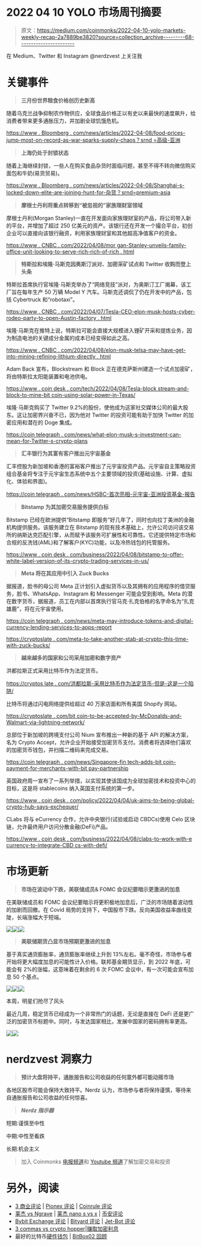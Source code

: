 # 2022 04 10 YOLO 市场周刊摘要

> 原文：<https://medium.com/coinmonks/2022-04-10-yolo-markets-weekly-recap-2a7889be3820?source=collection_archive---------68----------------------->

在 Medium、Twitter 和 Instagram @nerdzvest 上关注我

# 关键事件

> **三月份世界粮食价格创历史新高**

随着乌克兰战争抑制农作物供应，全球食品价格正以有史以来最快的速度飙升，给消费者带来更多通胀压力，并加剧全球饥饿危机。

[https://www . Bloomberg . com/news/articles/2022-04-08/food-prices-jump-most-on-record-as-war-sparks-supply-chaos？srnd =高级-亚洲](https://www.bloomberg.com/news/articles/2022-04-08/food-prices-jump-most-on-record-as-war-sparks-supply-chaos?srnd=premium-asia)

> **上海仍处于封锁状态**

随着上海继续封锁，一些人在购买食品杂货时面临问题，甚至不得不转向微信购买面包和牛奶(易货贸易)。

[https://www . Bloomberg . com/news/articles/2022-04-08/Shanghai-s-locked-down-elite-are-joining-hunt-for-杂货？srnd=premium-asia](https://www.bloomberg.com/news/articles/2022-04-08/shanghai-s-locked-down-elite-are-joining-hunt-for-groceries?srnd=premium-asia)

> **摩根士丹利将重点转移到“被忽视的”家族理财室领域**

摩根士丹利(Morgan Stanley)一直在开发面向家族理财室的产品，将公司带入新的平台，并增加了超过 250 亿美元的资产。该银行还在开发一个撮合平台，初创企业可以直接向该银行融资，利用家族理财室和其他超高净值客户的资金。

[https://www . CNBC . com/2022/04/08/mor gan-Stanley-unveils-family-office-unit-looking-to-serve-rich-rich-of-rich . html](https://www.cnbc.com/2022/04/08/morgan-stanley-unveils-family-office-unit-looking-to-serve-richest-of-the-rich.html)

> **特斯拉和埃隆·马斯克因奥斯汀派对、加密采矿试点和 Twitter 收购而登上头条**

特斯拉首席执行官埃隆·马斯克举办了“网络竞技”派对，为奥斯汀工厂揭幕，该工厂旨在每年生产 50 万辆 Model Y 汽车。马斯克还调侃了仍在开发中的产品，包括 Cybertruck 和“robotaxi”。

[https://www . CNBC . com/2022/04/07/Tesla-CEO-elon-musk-hosts-cyber-rodeo-party-to-open-Austin-factory . html](https://www.cnbc.com/2022/04/07/tesla-ceo-elon-musk-hosts-cyber-rodeo-party-to-open-austin-factory.html)

埃隆·马斯克在推特上说，特斯拉可能会直接大规模进入锂矿开采和提炼业务，因为制造电池的关键成分金属的成本已经变得如此之高。

[https://www . CNBC . com/2022/04/08/elon-musk-telsa-may-have-get-into-mining-refining-lithium-directly . html](https://www.cnbc.com/2022/04/08/elon-musk-telsa-may-have-get-into-mining-refining-lithium-directly.html)

Adam Back 宣布，Blockstream 和 Block 正在德克萨斯州建造一个试点加密矿，将由特斯拉太阳能装置和电池供电。

[https://www . coin desk . com/tech/2022/04/08/Tesla-block stream-and-block-to-mine-bit coin-using-solar-power-in-Texas/](https://www.coindesk.com/tech/2022/04/08/tesla-blockstream-and-block-to-mine-bitcoin-using-solar-power-in-texas/)

埃隆·马斯克购买了 Twitter 9.2%的股份，使他成为这家社交媒体公司的最大股东。这让加密界兴奋不已，因为他对 Twitter 的投资可能有助于加快 Twitter 的加密应用和潜在的 Doge 集成。

[https://coin telegraph . com/news/what-elon-musk-s-investment-can-mean-for-Twitter-s-crypto-plans](https://cointelegraph.com/news/what-elon-musk-s-investment-could-mean-for-twitter-s-crypto-plans)

> **汇丰银行为其富有客户推出元宇宙基金**

汇丰控股为新加坡和香港的富裕客户推出了元宇宙投资产品。元宇宙自主策略投资组合基金将专注于元宇宙生态系统中五个主要领域的投资(基础设施、计算、虚拟化、体验和界面)。

[https://coin telegraph . com/news/HSBC-首次亮相-元宇宙-亚洲投资基金-报告](https://cointelegraph.com/news/hsbc-debuts-metaverse-investment-fund-in-asia-report)

> **Bitstamp 为其加密交易服务提供白标**

Bitstamp 已经在欧洲提供“Bitstamp 即服务”好几年了，同时也向拉丁美洲的金融机构提供服务。该服务建立在 Bitstamp 的现有技术基础上，允许公司访问该交易所的纳斯达克匹配引擎，从而赋予该服务可扩展性和可靠性。它还提供特定市场和合规的反洗钱(AML)和了解客户(KYC)功能，以及冷热钱包的托管服务。

[https://www . coin desk . com/business/2022/04/08/bitstamp-to-offer-white-label-version-of-its-crypto-trading-services-in-us/](https://www.coindesk.com/business/2022/04/08/bitstamp-to-offer-white-label-version-of-its-crypto-trading-services-in-us/)

> **Meta 将在其应用中引入 Zuck Bucks**

据报道，脸书的母公司 Meta 正计划引入虚拟货币以及其拥有的应用程序的借贷服务，脸书、WhatsApp、Instagram 和 Messenger 可能会受到影响。Meta 的潜在数字货币，据报道，员工在内部以首席执行官马克·扎克伯格的名字命名为“扎克雄鹿”，将在元宇宙使用。

[https://coin telegraph . com/news/meta-may-introduce-tokens-and-digital-currency-lending-services-to-apps-report](https://cointelegraph.com/news/meta-may-introduce-tokens-and-digital-currency-lending-services-to-apps-report)

[https://cryptoslate . com/meta-to-take-another-stab-at-crypto-this-time-with-zuck-bucks/](https://cryptoslate.com/meta-to-take-another-stab-at-crypto-this-time-with-zuck-bucks/)

> **越来越多的国家和公司采用加密和数字资产**

洪都拉斯正式采用比特币作为法定货币。

[https://cryptos late . com/洪都拉斯-采用比特币作为法定货币-但是-这是一个陷阱/](https://cryptoslate.com/honduras-adopts-bitcoin-as-legal-tender-but-theres-a-catch/)

比特币将通过闪电网络提供给超过 40 万家店面和所有美国 Shopify 网站。

[https://cryptoslate . com/bit coin-to-be-accepted-by-McDonalds-and-Walmart-via-lightning-network/](https://cryptoslate.com/bitcoin-to-be-accepted-by-mcdonalds-and-walmart-via-lightning-network/)

总部位于新加坡的跨境支付公司 Nium 宣布推出一种新的基于 API 的解决方案，名为 Crypto Accept，允许企业开始接受加密货币支付。消费者将选择他们喜欢的加密货币钱包，并扫描二维码来完成交易。

[https://coin telegraph . com/news/Singapore-fin tech-adds-bit coin-payment-for-merchants-with-bit pay-partnership](https://cointelegraph.com/news/singaporean-fintech-adds-bitcoin-payments-for-merchants-with-bitpay-partnership)

英国政府周一宣布了一系列举措，以实现其使该国成为全球加密技术和投资中心的目标，这是将 stablecoins 纳入英国支付系统的第一步。

[https://www . coin desk . com/policy/2022/04/04/uk-aims-to-being-global-crypto-hub-says-exchequer/](https://www.coindesk.com/policy/2022/04/04/uk-aims-to-become-global-crypto-hub-says-exchequer/)

CLabs 将与 eCurrency 合作，允许中央银行(试验或启动 CBDCs)使用 Celo 区块链，允许最终用户访问分散金融(DeFi)产品。

[https://www . coin desk . com/business/2022/04/08/clabs-to-work-with-e currency-to-integrate-CBD cs-with-defi/](https://www.coindesk.com/business/2022/04/08/clabs-to-work-with-ecurrency-to-integrate-cbdcs-with-defi/)

# 市场更新

> **市场在波动中下跌，美联储成员& FOMC 会议纪要暗示更激进的加息**

在美联储成员和 FOMC 会议纪要暗示将更积极地加息后，广泛的市场随着波动性的加剧而回撤。在 Covid 局势的支持下，中国股市下跌。反向美国收益率曲线变陡，长端涨幅大于短端。

![](img/6f2cdf256e2fb9e282e7037685c9c455.png)![](img/24794d976bccd8a1271811b8b21d3f49.png)![](img/967b037b5f5b37fe91087099b97d423e.png)

> **美联储期货凸显市场预期更激进的加息**

基于真实通货膨胀率，通货膨胀率继续上升到 13%左右。毫不奇怪，市场参与者开始将更大幅度加息的可能性计入价格。联邦基金期货显示，到 2022 年底，可能会有 2%的涨幅，这意味着在剩余的 6 次 FOMC 会议中，有一次可能会宣布加息 50 个基点。

![](img/23f273d72ce212340032a7bffaa3a9cb.png)![](img/9b8490f6ed3c0b287bd2b778bbc4af07.png)![](img/244dfb45528c27824c66336ff029df57.png)

本周，明星们抢尽了风头

最近几周，稳定货币已经成为一个非常热门的话题，无论是直接在 DeFi 还是更广泛的加密货币标题中。同时，与发达国家相比，发展中国家的密码拥有率更高。

![](img/62102461d4ab876c7a4d2ca02061cbc7.png)![](img/2b824513e88093f04796d8188a68d5cd.png)

# nerdzvest 洞察力

> **预计大盘将持平，通胀报告和公司收益的任何意外都可能动摇市场**

各地区股市可能会保持大致持平。Nerdz 认为，市场参与者将保持谨慎，等待来自通胀报告和公司收益的任何惊喜。

> ***Nerdz 指示器***

短期:谨慎至中性

中期:中性至看跌

长期:机会主义

> 加入 Coinmonks [电报频道](https://t.me/coincodecap)和 [Youtube 频道](https://www.youtube.com/c/coinmonks/videos)了解加密交易和投资

# 另外，阅读

*   [3 商业评论](/coinmonks/3commas-review-an-excellent-crypto-trading-bot-2020-1313a58bec92) | [Pionex 评论](https://coincodecap.com/pionex-review-exchange-with-crypto-trading-bot) | [Coinrule 评论](/coinmonks/coinrule-review-2021-a-beginner-friendly-crypto-trading-bot-daf0504848ba)
*   [莱杰 vs Ngrave](/coinmonks/ledger-vs-ngrave-zero-7e40f0c1d694) | [莱杰 nano s vs x](/coinmonks/ledger-nano-s-vs-x-battery-hardware-price-storage-59a6663fe3b0) | [币安评论](/coinmonks/binance-review-ee10d3bf3b6e)
*   [Bybit Exchange 评论](/coinmonks/bybit-exchange-review-dbd570019b71) | [Bityard 评论](https://coincodecap.com/bityard-reivew) | [Jet-Bot 评论](https://coincodecap.com/jet-bot-review)
*   [3 commas vs crypto hopper](/coinmonks/3commas-vs-pionex-vs-cryptohopper-best-crypto-bot-6a98d2baa203)|[赚取加密利息](/coinmonks/earn-crypto-interest-b10b810fdda3)
*   最好的比特币[硬件钱包](/coinmonks/hardware-wallets-dfa1211730c6) | [BitBox02 回顾](/coinmonks/bitbox02-review-your-swiss-bitcoin-hardware-wallet-c36c88fff29)